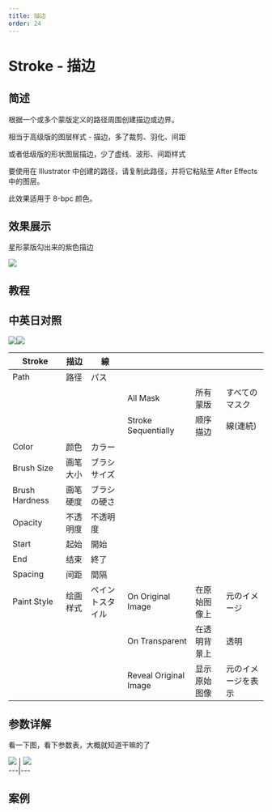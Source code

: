 ```yaml
---
title: 描边
order: 24
---
```


# Stroke - 描边

## 简述

根据一个或多个蒙版定义的路径周围创建描边或边界。

相当于高级版的图层样式 - 描边，多了裁剪、羽化、间距

或者低级版的形状图层描边，少了虚线、波形、间距样式

要使用在 Illustrator 中创建的路径，请复制此路径，并将它粘贴至 After Effects 中的图层。

此效果适用于 8-bpc 颜色。

## 效果展示

星形蒙版勾出来的紫色描边

![](https://cdn.yuelili.com/20211230235001.png)

## 教程

## 中英日对照

![](https://mir.yuelili.com/user/AE/effects/AE-Effects-Generate-Stroke.png)![](https://mir.yuelili.com/user/AE/effects/AE-Effects-Generate-Stroke_cn.png)

| Stroke         | 描边     | 線               |                       |              |                    |
| -------------- | -------- | ---------------- | --------------------- | ------------ | ------------------ |
| Path           | 路径     | パス             |                       |              |                    |
|                |          |                  | All Mask              | 所有蒙版     | すべてのマスク     |
|                |          |                  | Stroke Sequentially   | 顺序描边     | 線(連続)           |
| Color          | 颜色     | カラー           |                       |              |                    |
| Brush Size     | 画笔大小 | ブラシサイズ     |                       |              |                    |
| Brush Hardness | 画笔硬度 | ブラシの硬さ     |                       |              |                    |
| Opacity        | 不透明度 | 不透明度         |                       |              |                    |
| Start          | 起始     | 開始             |                       |              |                    |
| End            | 结束     | 終了             |                       |              |                    |
| Spacing        | 间距     | 間隔             |                       |              |                    |
| Paint Style    | 绘画样式 | ペイントスタイル | On Original Image     | 在原始图像上 | 元のイメージ       |
|                |          |                  | On Transparent        | 在透明背景上 | 透明               |
|                |          |                  | Reveal Original Image | 显示原始图像 | 元のイメージを表示 |

## 参数详解

看一下图，看下参数表，大概就知道干嘛的了

![](https://cdn.yuelili.com/20211230235001.png) |
![](https://cdn.yuelili.com/20211230235152.png)  
---|---

## 案例
